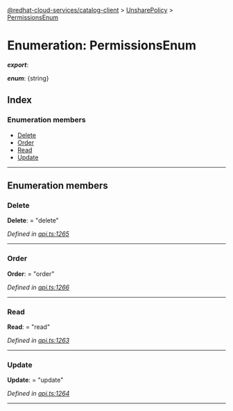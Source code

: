 [@redhat-cloud-services/catalog-client](../README.md) > [UnsharePolicy](../modules/unsharepolicy.md) > [PermissionsEnum](../enums/unsharepolicy.permissionsenum.md)

# Enumeration: PermissionsEnum

*__export__*: 

*__enum__*: {string}

## Index

### Enumeration members

* [Delete](unsharepolicy.permissionsenum.md#delete)
* [Order](unsharepolicy.permissionsenum.md#order)
* [Read](unsharepolicy.permissionsenum.md#read)
* [Update](unsharepolicy.permissionsenum.md#update)

---

## Enumeration members

<a id="delete"></a>

###  Delete

**Delete**:  = "delete"

*Defined in [api.ts:1265](https://github.com/RedHatInsights/javascript-clients/blob/master/packages/catalog/api.ts#L1265)*

___
<a id="order"></a>

###  Order

**Order**:  = "order"

*Defined in [api.ts:1266](https://github.com/RedHatInsights/javascript-clients/blob/master/packages/catalog/api.ts#L1266)*

___
<a id="read"></a>

###  Read

**Read**:  = "read"

*Defined in [api.ts:1263](https://github.com/RedHatInsights/javascript-clients/blob/master/packages/catalog/api.ts#L1263)*

___
<a id="update"></a>

###  Update

**Update**:  = "update"

*Defined in [api.ts:1264](https://github.com/RedHatInsights/javascript-clients/blob/master/packages/catalog/api.ts#L1264)*

___

